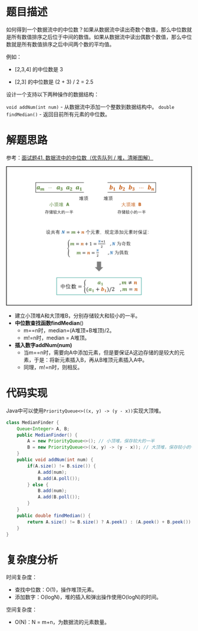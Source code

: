 # 题目描述

如何得到一个数据流中的中位数？如果从数据流中读出奇数个数值，那么中位数就是所有数值排序之后位于中间的数值。如果从数据流中读出偶数个数值，那么中位数就是所有数值排序之后中间两个数的平均值。

例如：

- [2,3,4] 的中位数是 3

- [2,3] 的中位数是 (2 + 3) / 2 = 2.5

设计一个支持以下两种操作的数据结构：

`void addNum(int num)` - 从数据流中添加一个整数到数据结构中。
`double findMedian()` - 返回目前所有元素的中位数。

# 解题思路

参考：[面试题41. 数据流中的中位数（优先队列 / 堆，清晰图解）](https://leetcode-cn.com/problems/shu-ju-liu-zhong-de-zhong-wei-shu-lcof/solution/mian-shi-ti-41-shu-ju-liu-zhong-de-zhong-wei-shu-y/)

![](img/411.png)

- 建立小顶堆A和大顶堆B，分别存储较大和较小的一半。
- **中位数查找函数findMedian**()
  - m==n时，median=(A堆顶+B堆顶)/2。
  - m!=n时，median = A堆顶。
- **插入数字addNum(num)**
  - 当m==n时，需要向A中添加元素，但是要保证A这边存储的是较大的元素，于是：将新元素插入B，再从B堆顶元素插入A中。
  - 同理，m!=n时，则相反。

# 代码实现

Java中可以使用`PriorityQueue<>((x, y) -> (y - x))`实现大顶堆。

```java
class MedianFinder {
    Queue<Integer> A, B;
    public MedianFinder() {
        A = new PriorityQueue<>(); // 小顶堆，保存较大的一半
        B = new PriorityQueue<>((x, y) -> (y - x)); // 大顶堆，保存较小的一半
    }
    public void addNum(int num) {
        if(A.size() != B.size()) {
            A.add(num);
            B.add(A.poll());
        } else {
            B.add(num);
            A.add(B.poll());
        }
    }
    public double findMedian() {
        return A.size() != B.size() ? A.peek() : (A.peek() + B.peek()) / 2.0;
    }
}
```

# 复杂度分析

时间复杂度：

- 查找中位数：O(1)，操作堆顶元素。
- 添加数字：O(logN)，堆的插入和弹出操作使用O(logN)的时间。

空间复杂度：

- O(N)：N = m+n，为数据流的元素数量。